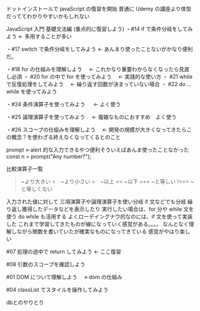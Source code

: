 ドットインストールで javaScript の復習を開始
普通に Udemy の講座より体型だっててわかりやすいかもしれない

JavaScript 入門 基礎文法編 (重点的に復習しよう)
・#14 if で条件分岐をしてみよう ← 多用することが多い

・#17 switch で条件分岐をしてみよう ← あんまり使ったことないがかなり便利だ。

<!-- ここ以下もう一度復習しよう -->

・#18 for の仕組みを理解しよう　 ← これかなり重要わからなくなったら見直し必須
・ #20 for の中で for を使ってみよう　 ← 実践的な使い方
・ #21 while で反復処理をしてみよう　 ← 繰り返す回数が決まっていない場合
・ #22 do ... while を使ってみよう

・#24 条件演算子を使ってみよう 　 ← よく使う

・#25 論理演算子を使ってみよう　 ← 複雑なものにおすすめ　よく使う

・#26 スコープの仕組みを理解しよう　 ← 開発の規模が大きくなってきたらこの概念？を使わざる終えなくなってくるとのこと

<!--  -->

prompt ←alert 的な入力できるやつ便利そういえばあんま使ったことなかった
const n = prompt("Any number?");

<!-- ここがコア -->

比較演算子一覧

> ~より大きい
> <　~より小さい
> =　~以上
> <= ~以下
> === ~と等しい
> !=== ~と等しくない

入力された値に対して
三項演算子や論理演算子を使い分岐 if 文などでも分岐
繰り返し獲得したデータなどを表示したり
実行したい場合は、for 分や while 文を使う
do while も活用する
よくローデイングナウ的なのには、if 文を使って実装した
これまで学習してきたものが線になっていく感覚がある。。。。
なんとなく理解しながら関数を書いていたが確実なものになってきている
感覚がやはり楽しい

<!-- 関数編 -->

#07 処理の途中で return してみよう ← ここ復習

#08 引数のスコープを確認しよう

<!-- Dom編 -->

#01 DOM について理解しよう　 ←dom の仕組み

#04 classList でスタイルを操作してみよう

<!--fetch API  --> dbとのやりとり
